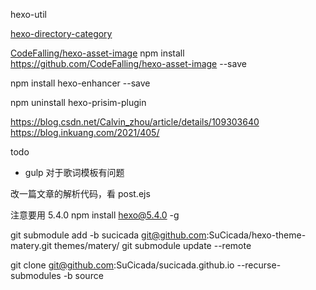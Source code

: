 hexo-util

[hexo-directory-category](https://github.com/zthxxx/hexo-directory-category)

[CodeFalling/hexo-asset-image](https://www.junhaow.com/2016/07/08/006%20%7C%20%E5%A6%82%E4%BD%95%E5%9C%A8Hexo%E4%B8%AD%E6%97%A0%E7%97%9B%E5%9C%B0%E4%BD%BF%E7%94%A8%E6%9C%AC%E5%9C%B0%E5%9B%BE%E7%89%87/)
npm install https://github.com/CodeFalling/hexo-asset-image --save

npm install hexo-enhancer --save


npm uninstall hexo-prisim-plugin

https://blog.csdn.net/Calvin_zhou/article/details/109303640
https://blog.inkuang.com/2021/405/

todo
- gulp 对于歌词模板有问题


改一篇文章的解析代码，看 post.ejs

注意要用 5.4.0
npm install hexo@5.4.0 -g


git submodule add -b sucicada git@github.com:SuCicada/hexo-theme-matery.git themes/matery/
git submodule update --remote

[//]: # (git subtree add --prefix=themes/matery git@github.com:SuCicada/hexo-theme-matery.git matery)

git clone git@github.com:SuCicada/sucicada.github.io --recurse-submodules -b source 
